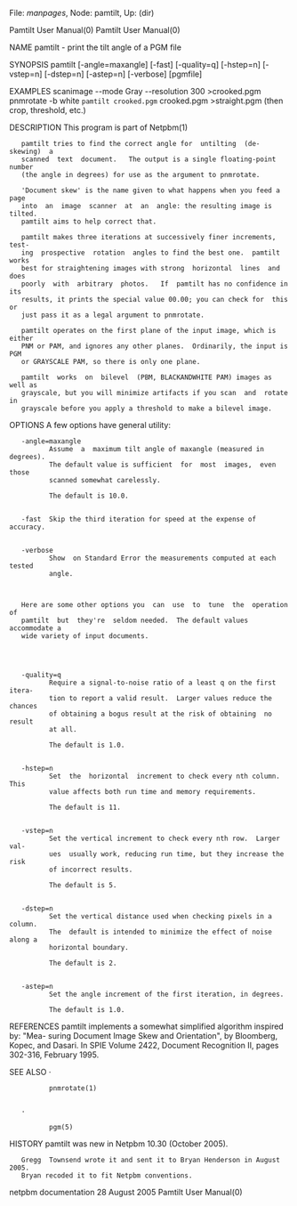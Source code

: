 File: *manpages*,  Node: pamtilt,  Up: (dir)

Pamtilt User Manual(0)                                  Pamtilt User Manual(0)



NAME
       pamtilt - print the tilt angle of a PGM file


SYNOPSIS
       pamtilt  [-angle=maxangle]  [-fast]  [-quality=q] [-hstep=n] [-vstep=n]
       [-dstep=n] [-astep=n] [-verbose] [pgmfile]


EXAMPLES
           scanimage --mode Gray --resolution 300 >crooked.pgm
           pnmrotate -b white `pamtilt crooked.pgm` crooked.pgm >straight.pgm
           (then crop, threshold, etc.)


DESCRIPTION
       This program is part of Netpbm(1)

       pamtilt tries to find the correct angle for  untilting  (de-skewing)  a
       scanned  text  document.   The output is a single floating-point number
       (the angle in degrees) for use as the argument to pnmrotate.

       'Document skew' is the name given to what happens when you feed a  page
       into  an  image  scanner  at  an  angle: the resulting image is tilted.
       pamtilt aims to help correct that.

       pamtilt makes three iterations at successively finer increments,  test-
       ing  prospective  rotation  angles to find the best one.  pamtilt works
       best for straightening images with strong  horizontal  lines  and  does
       poorly  with  arbitrary  photos.   If  pamtilt has no confidence in its
       results, it prints the special value 00.00; you can check for  this  or
       just pass it as a legal argument to pnmrotate.

       pamtilt operates on the first plane of the input image, which is either
       PNM or PAM, and ignores any other planes.  Ordinarily, the input is PGM
       or GRAYSCALE PAM, so there is only one plane.

       pamtilt  works  on  bilevel  (PBM, BLACKANDWHITE PAM) images as well as
       grayscale, but you will minimize artifacts if you scan  and  rotate  in
       grayscale before you apply a threshold to make a bilevel image.


OPTIONS
       A few options have general utility:




       -angle=maxangle
              Assume  a  maximum tilt angle of maxangle (measured in degrees).
              The default value is sufficient  for  most  images,  even  those
              scanned somewhat carelessly.

              The default is 10.0.


       -fast  Skip the third iteration for speed at the expense of accuracy.


       -verbose
              Show  on Standard Error the measurements computed at each tested
              angle.



       Here are some other options you  can  use  to  tune  the  operation  of
       pamtilt  but  they're  seldom needed.  The default values accommodate a
       wide variety of input documents.




       -quality=q
              Require a signal-to-noise ratio of a least q on the first itera-
              tion to report a valid result.  Larger values reduce the chances
              of obtaining a bogus result at the risk of obtaining  no  result
              at all.

              The default is 1.0.


       -hstep=n
              Set  the  horizontal  increment to check every nth column.  This
              value affects both run time and memory requirements.

              The default is 11.


       -vstep=n
              Set the vertical increment to check every nth row.  Larger  val-
              ues  usually work, reducing run time, but they increase the risk
              of incorrect results.

              The default is 5.


       -dstep=n
              Set the vertical distance used when checking pixels in a column.
              The  default is intended to minimize the effect of noise along a
              horizontal boundary.

              The default is 2.


       -astep=n
              Set the angle increment of the first iteration, in degrees.

              The default is 1.0.





REFERENCES
       pamtilt implements a somewhat simplified algorithm inspired  by:  "Mea-
       suring  Document  Image Skew and Orientation", by Bloomberg, Kopec, and
       Dasari.  In SPIE Volume 2422, Document Recognition II,  pages  302-316,
       February 1995.


SEE ALSO
       ·

              pnmrotate(1)


       ·

              pgm(5)




HISTORY
       pamtilt was new in Netpbm 10.30 (October 2005).

       Gregg  Townsend wrote it and sent it to Bryan Henderson in August 2005.
       Bryan recoded it to fit Netpbm conventions.



netpbm documentation            28 August 2005          Pamtilt User Manual(0)

